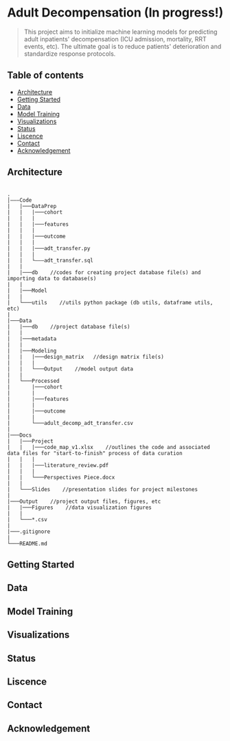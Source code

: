 # Adult Decompensation (In progress!)

> This project aims to initialize machine learning models for predicting adult inpatients' decompensation (ICU admission, mortality, RRT events, etc). The ultimate goal is to reduce patients' deterioration and standardize response protocols.

## Table of contents

* [Architecture](#architecture)
* [Getting Started](#getting-started)
* [Data](#data)
* [Model Training](#model-training)
* [Visualizations](#visualizations)
* [Status](#status)
* [Liscence](#liscence)
* [Contact](#contact)
* [Acknowledgement](#acknowledgement)

## Architecture

<pre><code>
.
│&ndash;&ndash;&ndash;Code
|   |───DataPrep
|   |   |───cohort
|   |   |
|   |   |───features
|   |   |
|   |   |───outcome
|   |   |
|   |   |───adt_transfer.py
|   |   |
|   |   &boxur;&ndash;&ndash;&ndash;adt_transfer.sql
|   |
|   |───db    //codes for creating project database file(s) and importing data to database(s)
|   |
|   |───Model
|   |
|   └───utils    //utils python package (db utils, dataframe utils, etc)
|
|───Data
|   |───db    //project database file(s)
|   |
|   |───metadata
|   |
|   |───Modeling
|   |   |───design_matrix   //design matrix file(s)
|   |   |
|   |   └───Output    //model output data
|   |
|   └───Processed
|       |───cohort
|       |
|       |───features
|       |
|       |───outcome
|       |
|       └───adult_decomp_adt_transfer.csv
|
|───Docs
|   |───Project
|   |   |───code_map_v1.xlsx    //outlines the code and associated data files for "start-to-finish" process of data curation
|   |   |
|   |   |───literature_review.pdf
|   |   |
|   |   └───Perspectives Piece.docx
|   |
|   └───Slides    //presentation slides for project milestones
|
|───Output    //project output files, figures, etc
|   |───Figures    //data visualization figures
|   |
|   └───*.csv
|   
|───.gitignore
|
└───README.md
</code></pre>

## Getting Started

## Data

## Model Training

## Visualizations

## Status

## Liscence

## Contact

## Acknowledgement